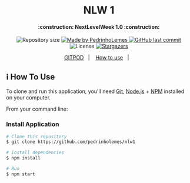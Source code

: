 <h1 align="center">
    NLW 1
</h1>

<h4 align="center"> 
	:construction: NextLevelWeek 1.0 :construction:
</h4>
<p align="center">

  <img alt="Repository size" src="https://img.shields.io/github/repo-size/pedrinholemes/nlw1">
	
  <a href="https://www.github.com/pedrinholemes/nlw-1">
    <img alt="Made by PedrinhoLemes" src="https://img.shields.io/badge/made%20by-PedrinhoLemes-%2304D361">
  </a>

  <a href="https://github.com/pedrinholemes/nlw-1/commits/master">
    <img alt="GitHub last commit" src="https://img.shields.io/github/last-commit/pedrinholemes/nlw1">
  </a>

  <img alt="License" src="https://img.shields.io/badge/license-ISC-brightgreen">
   <a href="https://github.com/pedrinholemes/nlw-1/stargazers">
    <img alt="Stargazers" src="https://img.shields.io/github/stars/pedrinholemes/nlw1?style=social">
  </a>
</p>

<p align="center">
  <a href="https://gitpod.io/#https://github.com/pedrinholemes/nlw1">GITPOD</a>&nbsp;&nbsp;&nbsp;|&nbsp;&nbsp;&nbsp;
  <a href="#-how-to-use">How to use</a>&nbsp;&nbsp;&nbsp;|&nbsp;&nbsp;&nbsp;
</p>

## :information_source: How To Use

To clone and run this application, you'll need [Git](https://git-scm.com), [Node.js](https://nodejs.org) + [NPM](https://npmjs.com) installed on your computer.

From your command line:

### Install Application 

```bash
# Clone this repository
$ git clone https://github.com/pedrinholemes/nlw1

# Install dependencies
$ npm install

# Run
$ npm start

```
